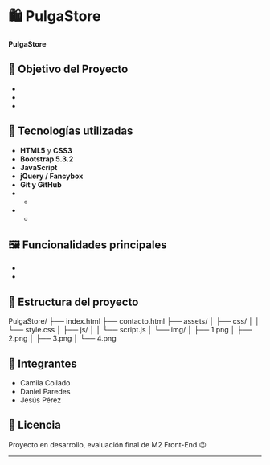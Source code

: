 # 🛍️ PulgaStore

**PulgaStore** 

## 🚀 Objetivo del Proyecto
-
-
-

## 🧩 Tecnologías utilizadas

- **HTML5** y **CSS3**
- **Bootstrap 5.3.2** 
- **JavaScript** 
- **jQuery / Fancybox** 
- **Git y GitHub**
- -
- -

## 🖼️ Funcionalidades principales

-
-

## 📂 Estructura del proyecto

PulgaStore/ 
├── index.html
├── contacto.html 
├── assets/ │ 
├── css/ │ 
│ └── style.css │ 
├── js/ │ 
│ └── script.js 
│ └── img/ │ 
├── 1.png │
├── 2.png │
├── 3.png 
│ └── 4.png


## 🤝 Integrantes

- Camila Collado  
- Daniel Paredes  
- Jesús Pérez  

## 📜 Licencia

Proyecto en desarrollo, evaluación final de M2 Front-End 😉

---
